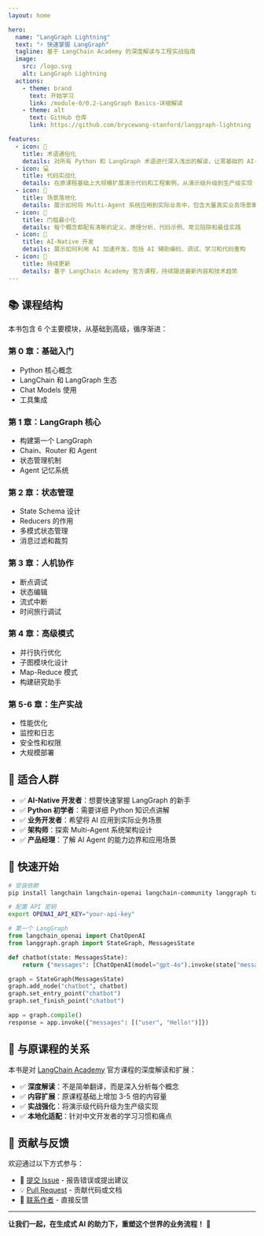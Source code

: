 ```yaml
---
layout: home

hero:
  name: "LangGraph Lightning"
  text: "⚡ 快速掌握 LangGraph"
  tagline: 基于 LangChain Academy 的深度解读与工程实战指南
  image:
    src: /logo.svg
    alt: LangGraph Lightning
  actions:
    - theme: brand
      text: 开始学习
      link: /module-0/0.2-LangGraph Basics-详细解读
    - theme: alt
      text: GitHub 仓库
      link: https://github.com/brycewang-stanford/langgraph-lightning

features:
  - icon: 📝
    title: 术语通俗化
    details: 对所有 Python 和 LangGraph 术语进行深入浅出的解读，让零基础的 AI-Native 用户也能快速上手
  - icon: 💻
    title: 代码实战化
    details: 在原课程基础上大规模扩展演示代码和工程案例，从演示级升级到生产级实现
  - icon: 🎯
    title: 场景落地化
    details: 展示如何将 Multi-Agent 系统应用到实际业务中，包含大量真实业务场景案例
  - icon: 🚀
    title: 门槛最小化
    details: 每个概念都配有清晰的定义、原理分析、代码示例、常见陷阱和最佳实践
  - icon: 🤖
    title: AI-Native 开发
    details: 展示如何利用 AI 加速开发，包括 AI 辅助编码、调试、学习和代码重构
  - icon: 🔄
    title: 持续更新
    details: 基于 LangChain Academy 官方课程，持续跟进最新内容和技术趋势
---
```


## 📚 课程结构

本书包含 6 个主要模块，从基础到高级，循序渐进：

### 第 0 章：基础入门
- Python 核心概念
- LangChain 和 LangGraph 生态
- Chat Models 使用
- 工具集成

### 第 1 章：LangGraph 核心
- 构建第一个 LangGraph
- Chain、Router 和 Agent
- 状态管理机制
- Agent 记忆系统

### 第 2 章：状态管理
- State Schema 设计
- Reducers 的作用
- 多模式状态管理
- 消息过滤和裁剪

### 第 3 章：人机协作
- 断点调试
- 状态编辑
- 流式中断
- 时间旅行调试

### 第 4 章：高级模式
- 并行执行优化
- 子图模块化设计
- Map-Reduce 模式
- 构建研究助手

### 第 5-6 章：生产实战
- 性能优化
- 监控和日志
- 安全性和权限
- 大规模部署

## 🎯 适合人群

- ✅ **AI-Native 开发者**：想要快速掌握 LangGraph 的新手
- ✅ **Python 初学者**：需要详细 Python 知识点讲解
- ✅ **业务开发者**：希望将 AI 应用到实际业务场景
- ✅ **架构师**：探索 Multi-Agent 系统架构设计
- ✅ **产品经理**：了解 AI Agent 的能力边界和应用场景

## 🚀 快速开始

```bash
# 安装依赖
pip install langchain langchain-openai langchain-community langgraph tavily-python

# 配置 API 密钥
export OPENAI_API_KEY="your-api-key"
```

```python
# 第一个 LangGraph
from langchain_openai import ChatOpenAI
from langgraph.graph import StateGraph, MessagesState

def chatbot(state: MessagesState):
    return {"messages": [ChatOpenAI(model="gpt-4o").invoke(state["messages"])]}

graph = StateGraph(MessagesState)
graph.add_node("chatbot", chatbot)
graph.set_entry_point("chatbot")
graph.set_finish_point("chatbot")

app = graph.compile()
response = app.invoke({"messages": [("user", "Hello!")]})
```

## 📖 与原课程的关系

本书是对 [LangChain Academy](https://academy.langchain.com/courses/intro-to-langgraph) 官方课程的深度解读和扩展：

- ✅ **深度解读**：不是简单翻译，而是深入分析每个概念
- ✅ **内容扩展**：原课程基础上增加 3-5 倍的内容量
- ✅ **实战强化**：将演示级代码升级为生产级实现
- ✅ **本地化适配**：针对中文开发者的学习习惯和痛点

## 🤝 贡献与反馈

欢迎通过以下方式参与：

- 📝 [提交 Issue](https://github.com/brycewang-stanford/langgraph-lightning/issues) - 报告错误或提出建议
- 💡 [Pull Request](https://github.com/brycewang-stanford/langgraph-lightning/pulls) - 贡献代码或文档
- 📧 [联系作者](mailto:brycewang2018@gmail.com) - 直接反馈

---

**让我们一起，在生成式 AI 的助力下，重塑这个世界的业务流程！** 🚀
